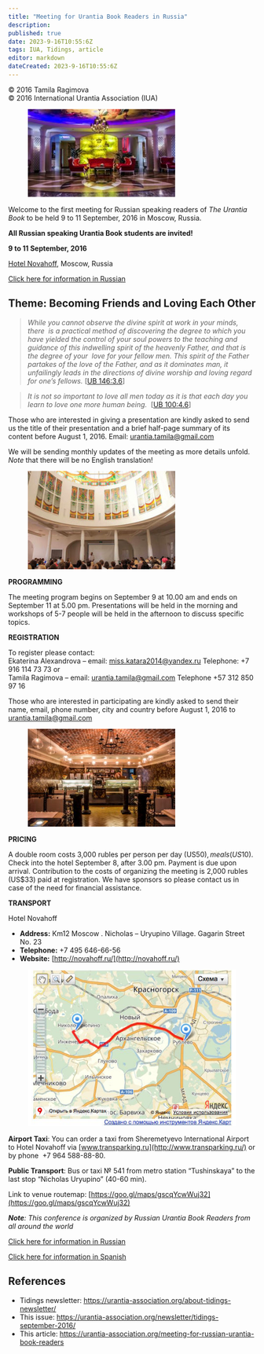 ```yaml
---
title: "Meeting for Urantia Book Readers in Russia"
description: 
published: true
date: 2023-9-16T10:55:6Z
tags: IUA, Tidings, article
editor: markdown
dateCreated: 2023-9-16T10:55:6Z
---
```


<p class="v-card v-sheet theme--light gray lighten-3 px-2">© 2016 Tamila Ragimova<br>© 2016 International Urantia Association (IUA)</p>

<figure id="Figure_1" class="image urantiapedia image-style-align-left">
<img src="../../../image/article/IUA_Tidings/Venue-Picture-Moscow-Conference-2016-300x179.jpg">
</figure>

Welcome to the first meeting for Russian speaking readers of _The Urantia Book_ to be held 9 to 11 September, 2016 in Moscow, Russia.

**All Russian speaking Urantia Book students are invited!** 
<br style="clear:both;"/>

**9 to 11 September, 2016**

[Hotel Novahoff](http://novahoff.ru/), Moscow, Russia

[Click here for information in Russian](http://urantia-association.org/2016/07/24/%d0%ba%d0%be%d0%bd%d1%84%d0%b5%d1%80%d0%b5%d0%bd%d1%86%d0%b8%d1%8f-%d0%b2-%d1%80%d0%be%d1%81%d1%81%d0%b8%d0%b8/?lang=ru)

## Theme: Becoming Friends and Loving Each Other

> _While you cannot observe the divine spirit at work in your minds, there  is a practical method of discovering the degree to which you have yielded the control of your soul powers to the teaching and guidance of this indwelling spirit of the heavenly Father, and that is the degree of your  love for your fellow men. This spirit of the Father partakes of the love of the Father, and as it dominates man, it unfailingly leads in the directions of divine worship and loving regard for one’s fellows._ [[UB 146:3.6](/en/The_Urantia_Book/146#p3_6)]

> _It is not so important to love all men today as it is that each day you learn to love one more human being._  [[UB 100:4.6](/en/The_Urantia_Book/100#p4_6)]

Those who are interested in giving a presentation are kindly asked to send us the title of their presentation and a brief half-page summary of its content before August 1, 2016. Email: [urantia.tamila@gmail.com](mailto:urantia.tamila@gmail.com)

We will be sending monthly updates of the meeting as more details unfold.  
_Note_ that there will be no English translation!

<figure id="Figure_2" class="image urantiapedia image-style-align-right">
<img src="../../../image/article/IUA_Tidings/Russian-Conference-Room-Picture-300x200.jpg">
</figure>

**PROGRAMMING**

The meeting program begins on September 9 at 10.00 am and ends on September 11 at 5.00 pm. Presentations will be held in the morning and workshops of 5-7 people will be held in the afternoon to discuss specific topics.

**REGISTRATION**

To register please contact:  
Ekaterina Alexandrova – email: [miss.katara2014@yandex.ru](mailto:miss.katara2014@yandex.ru) Telephone: +7 916 114 73 73 or  
Tamila Ragimova – email: [urantia.tamila@gmail.com](mailto:urantia.tamila@gmail.com) Telephone +57 312 850 97 16

Those who are interested in participating are kindly asked to send their name, email, phone number, city and country before August 1, 2016 to [urantia.tamila@gmail.com](mailto:urantia.tamila@gmail.com)

<figure id="Figure_3" class="image urantiapedia image-style-align-right">
<img src="../../../image/article/IUA_Tidings/Russian-Venue-Restaurant-Picture-300x199.jpg">
</figure>

**PRICING**

A double room costs 3,000 rubles per person per day (US$50), meals (US$10). Check into the hotel September 8, after 3.00 pm. Payment is due upon arrival. Contribution to the costs of organizing the meeting is 2,000 rubles (US$33) paid at registration. We have sponsors so please contact us in case of the need for financial assistance. 

**TRANSPORT**

Hotel Novahoff

- **Address:** Km12 Moscow . Nicholas – Uryupino Village. Gagarin Street No. 23
- **Telephone:** +7 495 646-66-56
- **Website:** [http://novahoff.ru/](http://novahoff.ru/)

<figure id="Figure_4" class="image urantiapedia">
<img src="../../../image/article/IUA_Tidings/Map-Airpor-to-Venue-Moscow.jpg">
</figure>

**Airport Taxi**: You can order a taxi from Sheremetyevo International Airport to Hotel Novahoff via [www.transparking.ru](http://www.transparking.ru/) or by phone  +7 964 588-88-80.

**Public Transport**: Bus or taxi № 541 from metro station “Tushinskaya” to the last stop “Nicholas Uryupino” (40-60 min).

Link to venue routemap: [https://goo.gl/maps/gscqYcwWuj32](https://goo.gl/maps/gscqYcwWuj32)

**_Note_**_: This conference is organized by Russian Urantia Book Readers from all around the world_ 

[Click here for information in Russian](http://urantia-association.org/2016/07/24/%d0%ba%d0%be%d0%bd%d1%84%d0%b5%d1%80%d0%b5%d0%bd%d1%86%d0%b8%d1%8f-%d0%b2-%d1%80%d0%be%d1%81%d1%81%d0%b8%d0%b8/?lang=ru)

[Click here for information in Spanish](http://urantia-association.org/wp-content/uploads/2016/07/Moscow-conference-Spanish.pdf)

## References

- Tidings newsletter: https://urantia-association.org/about-tidings-newsletter/
- This issue: https://urantia-association.org/newsletter/tidings-september-2016/
- This article: https://urantia-association.org/meeting-for-russian-urantia-book-readers
